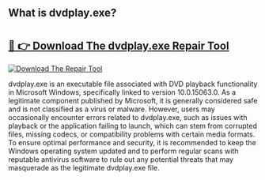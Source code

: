## What is dvdplay.exe? 

# <h2><a href="https://exedetect.com/download.php?dvdplay.exe">🔗 👉 Download The dvdplay.exe Repair Tool</a></h2>

[![Download The Repair Tool](https://exedetect.com/download-button.jpg)](https://exedetect.com/download.php?dvdplay.exe)

dvdplay.exe is an executable file associated with DVD playback functionality in Microsoft Windows, specifically linked to version 10.0.15063.0. As a legitimate component published by Microsoft, it is generally considered safe and is not classified as a virus or malware. However, users may occasionally encounter errors related to dvdplay.exe, such as issues with playback or the application failing to launch, which can stem from corrupted files, missing codecs, or compatibility problems with certain media formats. To ensure optimal performance and security, it is recommended to keep the Windows operating system updated and to perform regular scans with reputable antivirus software to rule out any potential threats that may masquerade as the legitimate dvdplay.exe file.